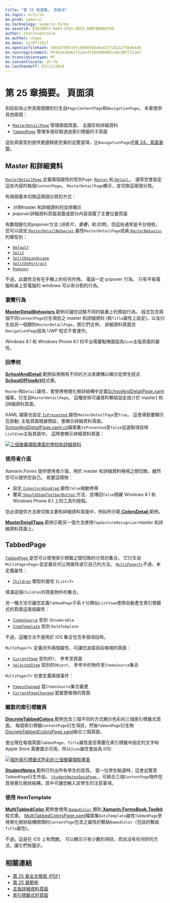 ```yaml
---
title: "第 25 章摘要。 頁面須"
ms.topic: article
ms.prod: xamarin
ms.technology: xamarin-forms
ms.assetid: D1D348F2-6A44-4781-ADCE-A0B7BB9AEF89
author: charlespetzold
ms.author: chape
ms.date: 11/07/2017
ms.openlocfilehash: 30642709519fc809d30da9a437728112f56a64d6
ms.sourcegitcommit: 0fdb243b46cf21be47584900805cadcd077121bf
ms.translationtype: MT
ms.contentlocale: zh-TW
ms.lasthandoff: 03/12/2018
---
```

# <a name="summary-of-chapter-25-page-varieties"></a>第 25 章摘要。 頁面須

到目前為止所見兩個類別衍生自`Page`:`ContentPage`和`NavigationPage`。 本章提供其他兩個：

- [`MasterDetailPage`](https://developer.xamarin.com/api/type/Xamarin.Forms.MasterDetailPage/) 管理兩個頁面、 主圖形和詳細資料
- [`TabbedPage`](https://developer.xamarin.com/api/type/Xamarin.Forms.TabbedPage/) 管理多個存取透過索引標籤的子頁面

這些頁面型別提供更趨精密完美的巡覽選項，比`NavagationPage`述[章 24。頁面瀏覽](~/xamarin-forms/creating-mobile-apps-xamarin-forms/summaries/chapter24.md)。

## <a name="master-and-detail"></a>Master 和詳細資料

[ `MasterDetailPage` ](https://developer.xamarin.com/api/type/Xamarin.Forms.MasterDetailPage/)定義兩個屬性的型別`Page`: [ `Master` ](https://developer.xamarin.com/api/property/Xamarin.Forms.MasterDetailPage.Master/)和[ `Detail` ](https://developer.xamarin.com/api/property/Xamarin.Forms.MasterDetailPage.Detail/)。 通常您會設定這些內容的每個`ContentPage`。 `MasterDetailPage`顯示，並切換這兩個分頁。

有兩個基本切換這兩個分頁的方式：

- *分割*master 和詳細資料的並排顯示
- *popover*詳細資料頁面涵蓋或部分內容涵蓋了主要位置頁面

有數個變化的*popover*方法 (*投影片*，*重疊*，和*交換*)，但這些通常是平台相依。 您可以設定[ `MasterDetailBehavior` ](https://developer.xamarin.com/api/property/Xamarin.Forms.MasterDetailPage.MasterBehavior/)屬性`MasterDetailPage`成員[ `MasterBehavior` ](https://developer.xamarin.com/api/type/Xamarin.Forms.MasterBehavior/)列舉型別：

- [`Default`](https://developer.xamarin.com/api/field/Xamarin.Forms.MasterBehavior.Default/)
- [`Split`](https://developer.xamarin.com/api/field/Xamarin.Forms.MasterBehavior.Split/)
- [`SplitOnLandscape`](https://developer.xamarin.com/api/field/Xamarin.Forms.MasterBehavior.SplitOnLandscape/)
- [`SplitOnPortrait`](https://developer.xamarin.com/api/field/Xamarin.Forms.MasterBehavior.SplitOnPortrait/)
- [`Popover`](https://developer.xamarin.com/api/field/Xamarin.Forms.MasterBehavior.Popover/)

不過，此屬性沒有在手機上的任何作用。 電話一定 popover 行為。 只有平板電腦和桌上型電腦的 windows 可以有分割的行為。

### <a name="exploring-the-behaviors"></a>瀏覽行為

[ **MasterDetailBehaviors** ](https://github.com/xamarin/xamarin-forms-book-samples/tree/master/Chapter25/MasterDetailBehaviors)範例可讓您試驗不同的裝置上的預設行為。 程式包含兩個不同`ContentPage`衍生項目之 master 和詳細資料 (與`Title`屬性上設定)，以及衍生自另一個類別`MasterDetailPage`，將它們合併。 詳細資料頁面住`NavigationPage`因為 UWP 程式不會運作。

Windows 8.1 和 Windows Phone 8.1 的平台需要點陣圖設為`Icon`主版頁面的屬性。

### <a name="back-to-school"></a>回學校

[ **SchoolAndDetail** ](https://github.com/xamarin/xamarin-forms-book-samples/tree/master/Chapter25/SchoolAndDetail)範例採用稍有不同的方法來建構以顯示從學生程式[ **SchoolOfFineArt**](https://github.com/xamarin/xamarin-forms-book-samples/tree/master/Libraries/SchoolOfFineArt)程式庫。

`Master`和`Detail`屬性，會使用視覺化樹狀結構中定義[SchoolAndDetailPage.xaml](https://github.com/xamarin/xamarin-forms-book-samples/blob/master/Chapter25/SchoolAndDetail/SchoolAndDetail/SchoolAndDetail/SchoolAndDetailPage.xaml)檔案，衍生自`MasterDetailPage`。 這種安排可讓資料繫結設定成介於 master] 和 [詳細資料頁面。

XAML 檔案也設定[ `IsPresented` ](https://developer.xamarin.com/api/property/Xamarin.Forms.MasterDetailPage.IsPresented/)屬性`MasterDetailPage`至`True`。 這會導致要顯示在啟動; 主版頁面根據預設，會顯示詳細資料頁面。 [SchoolAndDetailPage.xaml.cs](https://github.com/xamarin/xamarin-forms-book-samples/blob/master/Chapter25/SchoolAndDetail/SchoolAndDetail/SchoolAndDetail/SchoolAndDetailPage.xaml.cs)檔案集`IsPresented`至`false`從選取項目時`ListView`主版頁面中。 這時會顯示詳細資料頁面：

[![三個螢幕擷取畫面的學校和詳細資料](images/ch25fg09-small.png "詳細資料頁面從 MasterDetailPage")](images/ch25fg09-large.png#lightbox "MasterDetailPage 從詳細資料頁面")

### <a name="your-own-user-interface"></a>使用者介面

Xamarin.Forms 提供使用者介面，用於 master 和詳細資料檢視之間切換，雖然您可以提供您自己。 若要這樣做：

- 設定[ `IsGestureEnabled` ](https://developer.xamarin.com/api/property/Xamarin.Forms.MasterDetailPage.IsGestureEnabled/)屬性`false`撥動停用
- 覆寫[ `ShouldShowToolbarButton` ](https://developer.xamarin.com/api/member/Xamarin.Forms.MasterDetailPage.ShouldShowToolbarButton()/)方法，並傳回`false`隱藏 Windows 8.1 和 Windows Phone 8.1 上的工具列按鈕。

您必須提供方法來切換主要和詳細資料頁面中，例如所示範[ **ColorsDetail** ](https://github.com/xamarin/xamarin-forms-book-samples/tree/master/Chapter25/ColorsDetails)範例。

[ **MasterDetailTaps** ](https://github.com/xamarin/xamarin-forms-book-samples/tree/master/Chapter25/MasterDetailTaps)範例示範另一個方法使用`TapGestureRecognizer`master 和詳細資料頁面上。

## <a name="tabbedpage"></a>TabbedPage

[ `TabbedPage` ](https://developer.xamarin.com/api/type/Xamarin.Forms.TabbedPage/)是您可以使用索引標籤之間切換的分頁的集合。 它衍生自`MultiPage<Page>`並定義任何公用屬性或它自己的方法。 [`MultiPage<T>`](https://developer.xamarin.com/api/type/Xamarin.Forms.MultiPage%3CT%3E/)不過，未定義屬性：

- [`Children`](https://developer.xamarin.com/api/property/Xamarin.Forms.MultiPage%3CT%3E.Children/) 類型的屬性 `IList<T>`

填滿這個`Children`的頁面物件的集合。

另一種方法可讓您定義`TabbedPage`子系十分類似`ListView`使用自動產生索引標籤式的頁面這兩個屬性：

- [`ItemsSource`](https://developer.xamarin.com/api/property/Xamarin.Forms.MultiPage%3CT%3E.ItemsSource/) 型別 `IEnumerable`
- [`ItemTemplate`](https://developer.xamarin.com/api/property/Xamarin.Forms.MultiPage%3CT%3E.ItemTemplate/) 型別 `DataTemplate`

不過，這種方法不適用於 iOS 集合包含多個項目時。

`MultiPage<T>` 定義另外兩個屬性，可讓您追蹤目前檢視的頁面：

- [`CurrentPage`](https://developer.xamarin.com/api/property/Xamarin.Forms.MultiPage%3CT%3E.CurrentPage/) 型別的`T`、 參考至頁面
- [`SelectedItem`](https://developer.xamarin.com/api/property/Xamarin.Forms.MultiPage%3CT%3E.SelectedItem/) 型別的`Object`、 參考中的物件至`ItemsSource`集合

`MultiPage<T>` 也會定義兩個事件：

- [`PagesChanged`](https://developer.xamarin.com/api/event/Xamarin.Forms.MultiPage%3CT%3E.PagesChanged/) 當`ItemsSource`集合變更
- [`CurrentPageChanged`](https://developer.xamarin.com/api/event/Xamarin.Forms.MultiPage%3CT%3E.CurrentPageChanged/) 當變更檢視的頁面

### <a name="discrete-tab-pages"></a>離散的索引標籤頁

[ **DiscreteTabbedColors** ](https://github.com/xamarin/xamarin-forms-book-samples/tree/master/Chapter25/DiscreteTabbedColors)範例包含三個不同的方式顯示色彩的三個索引標籤式頁面。 每個索引標籤`ContentPage`衍生項目，然後`TabbedPage`衍生物[DiscreteTabbedColorsPage.xaml](https://github.com/xamarin/xamarin-forms-book-samples/blob/master/Chapter25/DiscreteTabbedColors/DiscreteTabbedColors/DiscreteTabbedColors/DiscreteTabbedColorsPage.xaml)結合三個頁面。

會出現在每個頁面`TabbedPage`、`Title`屬性是否需要在索引標籤中指定的文字和 Apple Store 需要圖示可用，所以`Icon`屬性會設為 iOS:

[![個別索引標籤式色彩的三個螢幕擷取畫面](images/ch25fg13-small.png "TabbedPage")](images/ch25fg13-large.png#lightbox "TabbedPage")

[ **StudentNotes** ](https://github.com/xamarin/xamarin-forms-book-samples/tree/master/Chapter25/StudentNotes)範例已列出所有學生的首頁。 當一位學生點選時，這會巡覽至`TabbedPage`衍生作品， [ `StudentNotesDataPage` ](https://github.com/xamarin/xamarin-forms-book-samples/blob/master/Chapter25/StudentNotes/StudentNotes/StudentNotes/StudentNotesDataPage.xaml)，可結合三個`ContentPage`物件在其視覺化樹狀結構，其中可讓您輸入該學生的注意事項。

### <a name="using-an-itemtemplate"></a>使用 ItemTemplate

[ **MultiTabbedColor** ](https://github.com/xamarin/xamarin-forms-book-samples/tree/master/Chapter25/MultiTabbedColors)範例會使用[ `NamedColor` ](https://github.com/xamarin/xamarin-forms-book-samples/blob/master/Libraries/Xamarin.FormsBook.Toolkit/Xamarin.FormsBook.Toolkit/NamedColor.cs)類別[ **Xamarin.FormsBook.Toolkit**](https://github.com/xamarin/xamarin-forms-book-samples/tree/master/Libraries/Xamarin.FormsBook.Toolkit)程式庫。 [MultiTabbedColorsPage.xaml](https://github.com/xamarin/xamarin-forms-book-samples/blob/master/Chapter25/MultiTabbedColors/MultiTabbedColors/MultiTabbedColors/MultiTabbedColorsPage.xaml)檔案集`DataTemplate`屬性`TabbedPage`至視覺化樹狀結構開頭的`ContentPage`包含之屬性的繫結`NamedColor`（包括的繫結`Title`屬性)。

不過，這是在 iOS 上有問題。 可以顯示只有少數的項目，而且沒有任何好的方法，讓它們有圖示。



## <a name="related-links"></a>相關連結

- [第 25 章全文檢索 (PDF)](https://download.xamarin.com/developer/xamarin-forms-book/XamarinFormsBook-Ch25-Apr2016.pdf)
- [第 25 章範例](https://github.com/xamarin/xamarin-forms-book-samples/tree/master/Chapter25)
- [主版詳細資料頁面](~/xamarin-forms/app-fundamentals/navigation/master-detail-page.md)
- [索引標籤式的頁面](~/xamarin-forms/app-fundamentals/navigation/tabbed-page.md)
